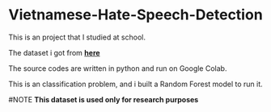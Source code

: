 # Vietnamese-Hate-Speech-Detection
This is an project that I studied at school. 

The dataset i got from **[here](https://github.com/sonlam1102/vihsd)**

The source codes are written in python and run on Google Colab.

This is an classification problem, and i built a Random Forest model to run it.


#NOTE
**This dataset is used only for research purposes**
